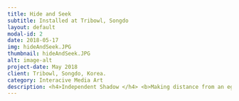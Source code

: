 ```yaml
---
title: Hide and Seek
subtitle: Installed at Tribowl, Songdo
layout: default
modal-id: 2
date: 2018-05-17
img: hideAndSeek.JPG
thumbnail: hideAndSeek.JPG
alt: image-alt
project-date: May 2018
client: Tribowl, Songdo, Korea.
category: Interacive Media Art
description: <h4>Independent Shadow </h4> <b>Making distance from an ego </b><br> <p>When a viewer stands in front of the artwork, the shadow of the viewer is projected on a wall. The shadow does not imitate the behavior of the viewer but moves by itself. The viewer experience the sense of difference by the shadow’s autonomous act, deconstructing the fact that shadow reflects the silhouette of an object. </p>  <img src="img/portfolio/hide2.jpg" class="img-responsive img-centered" alt=""><br> <p>What if you lift right hand, but the shadow of yourself lifts a left hand? In a scene of 《Peter Pan》, Wendy sews the shadow of Peter pan because it moves by itself. Even Wendy and Peter pan could meet each other because the shadow of Peter pan ran into Wendy’s room. The story depicts that the shadow has independence and autonomous.</p> <br> <p>By breaking the rule of a “shadow” that usually imitates the behavior of an object, the artwork moves back and forth over the concept of “subjectivity” and “objectivity.” The anxiety of what if a shadow run away from me started from the imagination that the shadow would have the place that it wants to go. Worrying if I am restricting shadow’s behavior because I looked shadow as an independent object. The artwork leads the viewer to imagine that shadow moves by itself, deconstructing the very obvious fact that shadow reflects objects. </p> <p>  <div class="embed-responsive embed-responsive-16by9"> <iframe src="https://www.youtube.com/embed/vQs696-QDS4" frameborder="0" allow="autoplay; encrypted-media" allowfullscreen></iframe></div></p> <p><b>관람객이 작품 앞에 서자 그의 그림자가 벽에 투사된다. 하지만 관람객의 그림자는 그를 온전히 따라 하지 않는다. 관람객은 ‘다른’ 행동을 하는 그림자에서 형태적, 시 간적 이질감을 체험한다. 작품은 ‘그림자는 물체의 외형을 반한다’는 '당연한' 정의에 조그만 틈을 줌으로써 주체성에 대해 질문을 던진다. </b></p><p><b>주체적 그림자 :</b><br> 자아와의 분리  그림자는 ‘모습’을 비춘다. 아이의 그림자는 아이일 테고, 강아지의 그림자는 강아 지일 테다. 만약, 실제 생활에서 그림자가 물체의 모습과 행동을 비추지 않으면 어 떨까. 오른손을 들었는데 그림자에서는 오른발이 들린다면? 피터팬의 한 장면. 그 림자가 찢어져 웬디는 바늘로 그림자와 피터팬을 꿰매준다. 그림자의 다리가 창문 틀에 끼어 피터팬이 날지 못한적도 있다. 화는 그림자를 단순히 빛을 매개로 형 성된 검은색 표면으로 바라보지 않았다. 그림자에 능동성과 타자성을 부여했다. 덕 분에 피터팬을 쫓아다니는 ‘검정 표면’은 자기 멋대로 움직이고 날아다니며 주체성 을 가진 존재로 묘사된다. </p> <p>  <div class="embed-responsive embed-responsive-16by9">  <iframe src="https://www.youtube.com/embed/ojnmG5xN4b8" frameborder="0" allow="accelerometer; autoplay; encrypted-media; gyroscope; picture-in-picture" allowfullscreen></iframe > </div></p>  <p><b>낯선 그림자:</b><br> 자아와 거리 두기 그림자가 도망가버리면 어떡하지? 어릴 적 머릿속을 맴돌던 걱정이다. 이 고민의 발단은 그림자를 자신의 소유가 아니라 그림자도 가고 싶은 곳이 있으리라는 ‘주체 성’과 그림자를 자아와 동일하게 여기지 않고 다른 존재라는 '타자성'을 가진 존재 로 바라보았기 때문이 아닐까. 시리얼타임즈는 작품을 통해서 가만히 놓아둔 그림 자가 슬며시 자리를 옮기는 상상을 하도록 유도한다. 작품 속에서 그림자는 관람객 과 ‘다른’ 행동을 한다. 그림자가 자기 멋대로 움직이는 장면을 본 관람객은 자신의 그림자에서 이질감을 느낀다. ‘그림자는 물체의 외형을 반한다’는 당연한 정의에 조그 틈을 줌으로써 관람객에게 묘한 이질감과 함께 주체성에 대해 질문을 던진다. </p>
---
```

